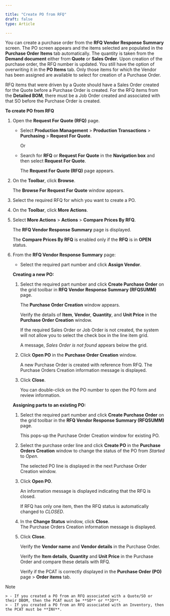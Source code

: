 ```yaml
---

title: "Create PO from RFQ"
draft: false
type: Article

---
```


You can create a purchase order from the **RFQ Vendor Response Summary** screen. The PO screen appears and the items selected are populated in the **Purchase Order** **Items** tab automatically. The quantity is taken from the **Demand document** either from **Quote** or **Sales Order**. Upon creation of the purchase order, the RFQ number is updated. You still have the option of overwriting it in the **PO Items** tab. Only those items for which the Vendor has been assigned are available to select for creation of a Purchase Order.

RFQ items that were driven by a Quote should have a Sales Order created for the Quote before a Purchase Order is created. For the RFQ items from the **Detailed BOM**, there must be a Job Order created and associated with that SO before the Purchase Order is created.

**To create PO from RFQ**

1. Open the **Request For Quote (RFQ)** page.

    - Select **Production Management** > **Production Transactions** > **Purchasing** > **Request For Quote**.

        Or

    - Search for **RFQ** or **Request For Quote** in the **Navigation box** and then select **Request For Quote**.

       The **Request For Quote (RFQ)** page appears.

2. On the **Toolbar**, click **Browse**.

    The **Browse For Request For Quote** window appears.

3. Select the required RFQ for which you want to create a PO.

4. On the **Toolbar**, click **More Actions**.

5. Select **More Actions** > **Actions** > **Compare Prices By RFQ**.

    The **RFQ Vendor Response Summary** page is displayed.

    The **Compare Prices By RFQ** is enabled only if the **RFQ** is in **OPEN** status.

6. From the **RFQ Vendor Response Summary** page:

   - Select the required part number and click **Assign Vendor**.

    **Creating a new PO:**

      1. Select the required part number and click **Create Purchase Order** on the grid toolbar in **RFQ Vendor Response Summary (RFQSUMM)** page.

            The **Purchase Order Creation** window appears.

            Verify the details of **Item**, **Vendor**, **Quantity**, and **Unit Price** in the **Purchase Order Creation** window.

            If the required Sales Order or Job Order is not created, the system will not allow you to select the check box in the line item grid.  

            A message, *Sales Order is not found* appears below the grid. 

      2. Click **Open PO** in the **Purchase Order Creation** window.

            A new Purchase Order is created with reference from RFQ. The Purchase Orders Creation information message is displayed.

      3. Click **Close**.

            You can double-click on the PO number to open the PO form and review information.

    **Assigning parts to an existing PO:**

     1. Select the required part number and click **Create Purchase Order** on the grid toolbar in the **RFQ Vendor Response Summary (RFQSUMM)** page.

        This pops-up the Purchase Order Creation window for existing PO.
   
    2.  Select the purchase order line and click **Create PO** in the **Purchase Orders Creation** window to change the status of the PO from *Started* to *Open*.
   
        The selected PO line is displayed in the next Purchase Order Creation window.
   
    3. Click **Open PO**.   

        An information message is displayed indicating that the RFQ is closed.

        If RFQ has only one item, then the RFQ status is automatically changed to *CLOSED*.

   4. In the **Change Status** window, click **Close**.  
        The Purchase Orders Creation information message is displayed.
   
   5. Click **Close**.

        Verify the **Vendor name** and **Vendor details** in the Purchase Order.

        Verify the **Item details**, **Quantity** and **Unit Price** in the Purchase Order and compare these details with RFQ.

        Verify if the PCAT is correctly displayed in the **Purchase Order (PO)** page > **Order items** tab.

>[!NOTE]
    > - If you created a PO from an RFQ associated with a Quote/SO or their DBOM, then the PCAT must be **SO** or **JO**.
    > - If you created a PO from an RFQ associated with an Inventory, then the PCAT must be **INV**.
